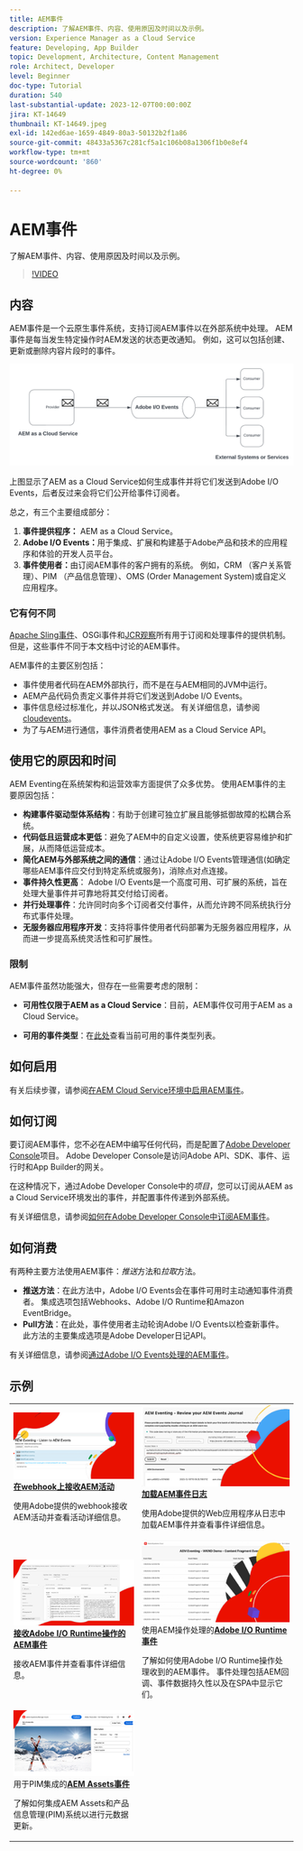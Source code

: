 ```yaml
---
title: AEM事件
description: 了解AEM事件、内容、使用原因及时间以及示例。
version: Experience Manager as a Cloud Service
feature: Developing, App Builder
topic: Development, Architecture, Content Management
role: Architect, Developer
level: Beginner
doc-type: Tutorial
duration: 540
last-substantial-update: 2023-12-07T00:00:00Z
jira: KT-14649
thumbnail: KT-14649.jpeg
exl-id: 142ed6ae-1659-4849-80a3-50132b2f1a86
source-git-commit: 48433a5367c281cf5a1c106b08a1306f1b0e8ef4
workflow-type: tm+mt
source-wordcount: '860'
ht-degree: 0%

---
```


# AEM事件

了解AEM事件、内容、使用原因及时间以及示例。

>[!VIDEO](https://video.tv.adobe.com/v/3426686?quality=12&learn=on)

## 内容

AEM事件是一个云原生事件系统，支持订阅AEM事件以在外部系统中处理。 AEM事件是每当发生特定操作时AEM发送的状态更改通知。 例如，这可以包括创建、更新或删除内容片段时的事件。

![AEM事件](./assets/aem-eventing.png)

上图显示了AEM as a Cloud Service如何生成事件并将它们发送到Adobe I/O Events，后者反过来会将它们公开给事件订阅者。

总之，有三个主要组成部分：

1. **事件提供程序：** AEM as a Cloud Service。
1. **Adobe I/O Events：**&#x200B;用于集成、扩展和构建基于Adobe产品和技术的应用程序和体验的开发人员平台。
1. **事件使用者：**&#x200B;由订阅AEM事件的客户拥有的系统。 例如，CRM （客户关系管理）、PIM （产品信息管理）、OMS (Order Management System)或自定义应用程序。

### 它有何不同

[Apache Sling事件](https://sling.apache.org/documentation/bundles/apache-sling-eventing-and-job-handling.html)、OSGi事件和[JCR观察](https://jackrabbit.apache.org/oak/docs/features/observation.html)所有用于订阅和处理事件的提供机制。 但是，这些事件不同于本文档中讨论的AEM事件。

AEM事件的主要区别包括：

- 事件使用者代码在AEM外部执行，而不是在与AEM相同的JVM中运行。
- AEM产品代码负责定义事件并将它们发送到Adobe I/O Events。
- 事件信息经过标准化，并以JSON格式发送。 有关详细信息，请参阅[cloudevents](https://cloudevents.io/)。
- 为了与AEM进行通信，事件消费者使用AEM as a Cloud Service API。


## 使用它的原因和时间

AEM Eventing在系统架构和运营效率方面提供了众多优势。 使用AEM事件的主要原因包括：

- **构建事件驱动型体系结构**：有助于创建可独立扩展且能够抵御故障的松耦合系统。
- **代码低且运营成本更低**：避免了AEM中的自定义设置，使系统更容易维护和扩展，从而降低运营成本。
- **简化AEM与外部系统之间的通信**：通过让Adobe I/O Events管理通信(如确定哪些AEM事件应交付到特定系统或服务)，消除点对点连接。
- **事件持久性更高**： Adobe I/O Events是一个高度可用、可扩展的系统，旨在处理大量事件并可靠地将其交付给订阅者。
- **并行处理事件**：允许同时向多个订阅者交付事件，从而允许跨不同系统执行分布式事件处理。
- **无服务器应用程序开发**：支持将事件使用者代码部署为无服务器应用程序，从而进一步提高系统灵活性和可扩展性。

### 限制

AEM事件虽然功能强大，但存在一些需要考虑的限制：

- **可用性仅限于AEM as a Cloud Service**：目前，AEM事件仅可用于AEM as a Cloud Service。

- **可用的事件类型**：在[此处](https://developer.adobe.com/experience-cloud/experience-manager-apis/guides/events/#available-event-types)查看当前可用的事件类型列表。

## 如何启用

有关后续步骤，请参阅[在AEM Cloud Service环境中启用AEM事件](https://developer.adobe.com/experience-cloud/experience-manager-apis/guides/events/#enable-aem-events-on-your-aem-cloud-service-environment)。

## 如何订阅

要订阅AEM事件，您不必在AEM中编写任何代码，而是配置了[Adobe Developer Console](https://developer.adobe.com/)项目。 Adobe Developer Console是访问Adobe API、SDK、事件、运行时和App Builder的网关。

在这种情况下，通过Adobe Developer Console中的&#x200B;_项目_，您可以订阅从AEM as a Cloud Service环境发出的事件，并配置事件传递到外部系统。

有关详细信息，请参阅[如何在Adobe Developer Console中订阅AEM事件](https://developer.adobe.com/experience-cloud/experience-manager-apis/guides/events/#how-to-subscribe-to-aem-events-in-the-adobe-developer-console)。

## 如何消费

有两种主要方法使用AEM事件：_推送_&#x200B;方法和&#x200B;_拉取_&#x200B;方法。

- **推送方法**：在此方法中，Adobe I/O Events会在事件可用时主动通知事件消费者。 集成选项包括Webhooks、Adobe I/O Runtime和Amazon EventBridge。
- **Pull方法**：在此处，事件使用者主动轮询Adobe I/O Events以检查新事件。 此方法的主要集成选项是Adobe Developer日记API。

有关详细信息，请参阅[通过Adobe I/O Events处理的AEM事件](https://developer.adobe.com/experience-cloud/experience-manager-apis/guides/events/#aem-events-processing-via-adobe-io)。

## 示例

<table>
  <tr>
    <td>
        <a  href="./examples/webhook.md"><img alt="在webhook上接收AEM活动" src="./assets/examples/webhook/webhook-example.png"/></a>
        <div><strong><a href="./examples/webhook.md">在webhook上接收AEM活动</a></strong></div>
        <p>
          使用Adobe提供的webhook接收AEM活动并查看活动详细信息。
        </p>
      </td>
      <td>
        <a  href="./examples/journaling.md"><img alt="加载AEM事件日志" src="./assets/examples/journaling/eventing-journal.png"/></a>
        <div><strong><a href="./examples/journaling.md">加载AEM事件日志</a></strong></div>
        <p>
          使用Adobe提供的Web应用程序从日志中加载AEM事件并查看事件详细信息。
        </p>
      </td>
    </tr>
  <tr>
    <td>
        <a  href="./examples/runtime-action.md"><img alt="在Adobe I/O Runtime操作中接收AEM事件" src="./assets/examples/runtime-action/eventing-runtime.png"/></a>
        <div><strong><a href="./examples/runtime-action.md">接收Adobe I/O Runtime操作的AEM事件</a></strong></div>
        <p>
          接收AEM事件并查看事件详细信息。
        </p>
      </td>
      <td>
        <a  href="./examples/event-processing-using-runtime-action.md"><img alt="使用Adobe I/O Runtime操作处理AEM事件" src="./assets/examples/event-processing-using-runtime-action/event-processing.png"/></a>
        <div>使用AEM操作处理的<strong><a href="./examples/event-processing-using-runtime-action.md">Adobe I/O Runtime事件</a></strong></div>
        <p>
          了解如何使用Adobe I/O Runtime操作处理收到的AEM事件。 事件处理包括AEM回调、事件数据持久性以及在SPA中显示它们。
        </p>
      </td>
  </tr>
  <tr>
    <td>
        <a  href="./examples/assets-pim-integration.md"><img alt="用于PIM集成的AEM Assets事件" src="./assets/examples/assets-pim-integration/PIM-integration-tile.png"/></a>
        <div>用于PIM集成的<strong><a href="./examples/assets-pim-integration.md">AEM Assets事件</a></strong></div>
        <p>
          了解如何集成AEM Assets和产品信息管理(PIM)系统以进行元数据更新。
        </p>
      </td>
  </tr> 
</table>
